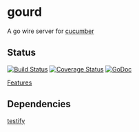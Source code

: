 # gourd

A go wire server for [cucumber](https://cukes.info/)

## Status

[![Build Status](https://travis-ci.org/raphaelmeyer/gourd.svg?branch=master)](https://travis-ci.org/raphaelmeyer/gourd)
[![Coverage Status](https://img.shields.io/coveralls/raphaelmeyer/gourd.svg)](https://coveralls.io/r/raphaelmeyer/gourd?branch=master)
[![GoDoc](https://godoc.org/github.com/raphaelmeyer/gourd?status.svg)](http://godoc.org/github.com/raphaelmeyer/gourd)

[Features](https://raphaelmeyer.github.io/gourd/features.html)

## Dependencies

[testify](http://github.com/stretchr/testify)

